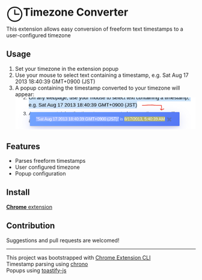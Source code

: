 # <img src="public/icons/icon_48.png" width="45" align="left"> Timezone Converter

This extension allows easy conversion of freeform text timestamps to a user-configured timezone

## Usage

1. Set your timezone in the extension popup
1. Use your mouse to select text containing a timestamp, e.g. Sat Aug 17 2013 18:40:39 GMT+0900 (JST)
1. A popup containing the timestamp converted to your timezone will appear:
![Timezone Converter Demo Screenshot](demo/demo_screenshot.png)

## Features

- Parses freeform timestamps
- User configured timezone
- Popup configuration

## Install

[**Chrome** extension]() <!-- TODO: Add chrome extension link inside parenthesis -->

## Contribution

Suggestions and pull requests are welcomed!

---

This project was bootstrapped with [Chrome Extension CLI](https://github.com/dutiyesh/chrome-extension-cli)\
Timestamp parsing using [chrono](https://github.com/wanasit/chrono)\
Popups using [toastify-js](https://github.com/apvarun/toastify-js)